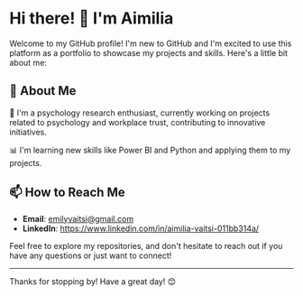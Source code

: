 # Hi there! 👋 I'm Aimilia

Welcome to my GitHub profile! I'm new to GitHub and I'm excited to use this platform as a portfolio to showcase my projects and skills. Here's a little bit about me:

## 🚀 About Me
🌱 I'm a psychology research enthusiast, currently working on projects related to psychology and workplace trust, contributing to innovative initiatives.

📊 I'm learning new skills like Power BI and Python and applying them to my projects.

## 📫 How to Reach Me
- **Email**: emilyvaitsi@gmail.com
- **LinkedIn**: https://www.linkedin.com/in/aimilia-vaitsi-011bb314a/

Feel free to explore my repositories, and don't hesitate to reach out if you have any questions or just want to connect!

---

Thanks for stopping by! Have a great day! 😊


<!---
aimiliavaitsi/aimiliavaitsi is a ✨ special ✨ repository because its `README.md` (this file) appears on your GitHub profile.
You can click the Preview link to take a look at your changes.
--->
